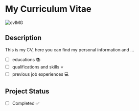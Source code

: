 # My Curriculum Vitae

![cvIMG](https://github.com/BeaCoden/CV/assets/130828327/a5d62d69-589e-4f9a-b0f1-018e5f49c409)

## Description

This is my CV, here you can find my personal information and ...

- [ ] educations :books:
- [ ] qualifications and skills :star:
- [ ] previous job experiences :computer:

## Project Status

- [ ] Completed :white_check_mark:
